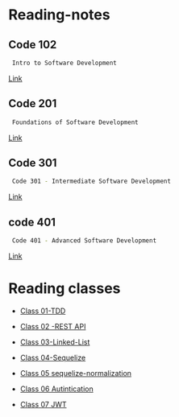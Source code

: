# Reading-notes





##  Code 102 
```bash
 Intro to Software Development
```

[Link](https://github.com/h4mz411y/reading-notes)

## Code 201 
```bash
 Foundations of Software Development
```

[Link](https://github.com/h4mz411y/reading-notes)
## Code 301

```bash
 Code 301 - Intermediate Software Development 
```

[Link](https://github.com/h4mz411y/reading-notes)

## code 401
```bash
 Code 401 - Advanced Software Development
```

[Link](https://github.com/h4mz411y/reading-notes)


# Reading classes 



* [Class 01-TDD](TDD/README.md)

* [Class 02 -REST API](REST-API/README.md)

* [Class 03-Linked-List](Linkedlist/README.md)

* [Class 04-Sequelize](sequelize/README.md)

* [ Class 05 sequelize-normalization](sequelize-normalization/README.md)

* [ Class 06 Autintication](Authentication/README.md)

* [ Class 07 JWT](JWT/README.md)



